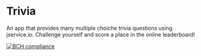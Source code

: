 # Trivia

An app that provides many multiple choiche trivia questions using jservice.io. Challenge yourself and score a place in the online leaderboard!



[![BCH compliance](https://bettercodehub.com/edge/badge/Kvtulder/Trivia?branch=master)](https://bettercodehub.com/)
